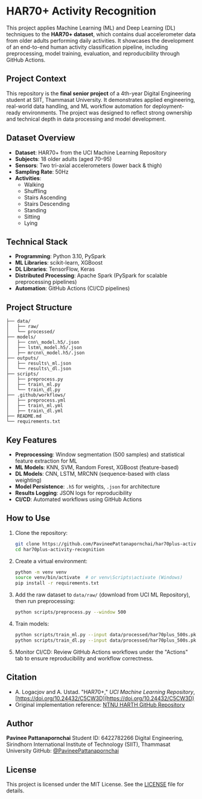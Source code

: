# HAR70+ Activity Recognition

This project applies Machine Learning (ML) and Deep Learning (DL) techniques to the **HAR70+ dataset**, which contains dual accelerometer data from older adults performing daily activities. It showcases the development of an end-to-end human activity classification pipeline, including preprocessing, model training, evaluation, and reproducibility through GitHub Actions.

## Project Context

This repository is the **final senior project** of a 4th-year Digital Engineering student at SIIT, Thammasat University. It demonstrates applied engineering, real-world data handling, and ML workflow automation for deployment-ready environments. The project was designed to reflect strong ownership and technical depth in data processing and model development.

## Dataset Overview

- **Dataset**: HAR70+ from the UCI Machine Learning Repository  
- **Subjects**: 18 older adults (aged 70–95)  
- **Sensors**: Two tri-axial accelerometers (lower back & thigh)  
- **Sampling Rate**: 50Hz  
- **Activities**:  
  - Walking  
  - Shuffling  
  - Stairs Ascending  
  - Stairs Descending  
  - Standing  
  - Sitting  
  - Lying  

## Technical Stack

- **Programming**: Python 3.10, PySpark  
- **ML Libraries**: scikit-learn, XGBoost  
- **DL Libraries**: TensorFlow, Keras  
- **Distributed Processing**: Apache Spark (PySpark for scalable preprocessing pipelines)  
- **Automation**: GitHub Actions (CI/CD pipelines)  

## Project Structure

```
├── data/
│   ├── raw/                   
│   └── processed/             
├── models/
│   ├── cnn\_model.h5/.json    
│   ├── lstm\_model.h5/.json    
│   ├── mrcnn\_model.h5/.json  
├── outputs/
│   ├── results\_ml.json        
│   └── results\_dl.json  
├── scripts/
│   ├── preprocess.py         
│   ├── train\_ml.py            
│   └── train\_dl.py           
├── .github/workflows/
│   ├── preprocess.yml       
│   ├── train\_ml.yml           
│   ├── train\_dl.yml         
├── README.md
└── requirements.txt
````

## Key Features

- **Preprocessing**: Window segmentation (500 samples) and statistical feature extraction for ML  
- **ML Models**: KNN, SVM, Random Forest, XGBoost (feature-based)  
- **DL Models**: CNN, LSTM, MRCNN (sequence-based with class weighting)  
- **Model Persistence**: `.h5` for weights, `.json` for architecture  
- **Results Logging**: JSON logs for reproducibility  
- **CI/CD**: Automated workflows using GitHub Actions

## How to Use

1. Clone the repository:
   ```bash
   git clone https://github.com/PavineePattanapornchai/har70plus-activity-recognition.git
   cd har70plus-activity-recognition
   ```

2. Create a virtual environment:

   ```bash
   python -m venv venv
   source venv/bin/activate  # or venv\Scripts\activate (Windows)
   pip install -r requirements.txt
   ```

3. Add the raw dataset to `data/raw/` (download from UCI ML Repository), then run preprocessing:

   ```bash
   python scripts/preprocess.py --window 500
   ```

4. Train models:

   ```bash
   python scripts/train_ml.py --input data/processed/har70plus_500s.pkl
   python scripts/train_dl.py --input data/processed/har70plus_500s.pkl
   ```

5. Monitor CI/CD:
   Review GitHub Actions workflows under the "Actions" tab to ensure reproducibility and workflow correctness.

## Citation

* A. Logacjov and A. Ustad. "HAR70+," *UCI Machine Learning Repository*, [https://doi.org/10.24432/C5CW3D](https://doi.org/10.24432/C5CW3D)
* Original implementation reference: [NTNU HARTH GitHub Repository](https://github.com/ntnu-ai-lab/harth-ml-experiments)

## Author

**Pavinee Pattanapornchai**
Student ID: 6422782266
Digital Engineering, Sirindhorn International Institute of Technology (SIIT), Thammasat University
GitHub: [@PavineePattanapornchai](https://github.com/PavineePattanapornchai)

## License

This project is licensed under the MIT License. See the [LICENSE](LICENSE) file for details.
